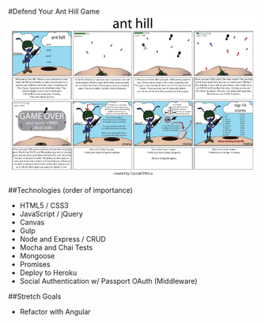#Defend Your Ant Hill Game
![alt text](client/public/images/anthill_game.png)



##Technologies (order of importance)
- HTML5 / CSS3
- JavaScript / jQuery
- Canvas
- Gulp
- Node and Express / CRUD
- Mocha and Chai Tests
- Mongoose
- Promises
- Deploy to Heroku
- Social Authentication w/ Passport OAuth (Middleware)

##Stretch Goals
- Refactor with Angular
